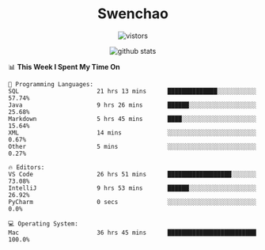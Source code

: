 <h1 align="center">Swenchao</h3>

<p align="center">
  <img src="https://visitor-badge.glitch.me/badge?page_id=Swenchao" alt="vistors" />
</p>

<p align="center">
  <img src="https://github-readme-stats.vercel.app/api?username=Swenchao&count_private=true&show_icons=true&theme=vue-dark&hide_title=true" alt="github stats" />
</p>

<!--START_SECTION:waka-->
📊 **This Week I Spent My Time On** 

```text
💬 Programming Languages: 
SQL                      21 hrs 13 mins      ██████████████░░░░░░░░░░░   57.74% 
Java                     9 hrs 26 mins       ██████░░░░░░░░░░░░░░░░░░░   25.68% 
Markdown                 5 hrs 45 mins       ████░░░░░░░░░░░░░░░░░░░░░   15.64% 
XML                      14 mins             ░░░░░░░░░░░░░░░░░░░░░░░░░   0.67% 
Other                    5 mins              ░░░░░░░░░░░░░░░░░░░░░░░░░   0.27%

🔥 Editors: 
VS Code                  26 hrs 51 mins      ██████████████████░░░░░░░   73.08% 
IntelliJ                 9 hrs 53 mins       ██████░░░░░░░░░░░░░░░░░░░   26.92% 
PyCharm                  0 secs              ░░░░░░░░░░░░░░░░░░░░░░░░░   0.0%

💻 Operating System: 
Mac                      36 hrs 45 mins      █████████████████████████   100.0%

```


<!--END_SECTION:waka-->
